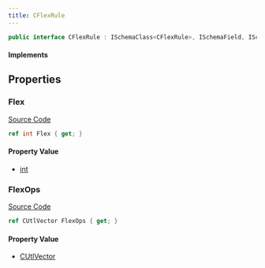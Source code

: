 ```yaml
---
title: CFlexRule
---
```


```csharp
public interface CFlexRule : ISchemaClass<CFlexRule>, ISchemaField, ISchemaClass, INativeHandle
```

#### Implements

## Properties

### Flex

[Source Code](https://github.com/swiftly-solution/swiftlys2/blob/beta/managed/src/SwiftlyS2.Generated/Schemas/Interfaces/CFlexRule.cs#L16)

```csharp
ref int Flex { get; }
```

#### Property Value

- [int](https://learn.microsoft.com/dotnet/api/system.int32)

### FlexOps

[Source Code](https://github.com/swiftly-solution/swiftlys2/blob/beta/managed/src/SwiftlyS2.Generated/Schemas/Interfaces/CFlexRule.cs#L19)

```csharp
ref CUtlVector FlexOps { get; }
```

#### Property Value

- [CUtlVector](/docs/api/)


